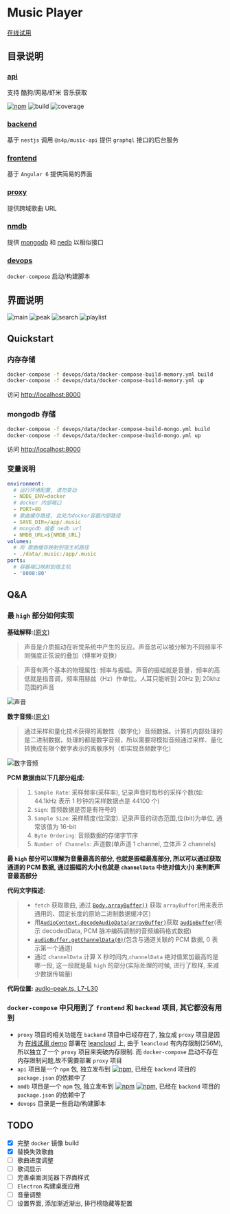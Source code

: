 # Music Player

[在线试用](https://music-v4.xinshangshangxin.com/)

## 目录说明

### [api](./api)

支持 酷狗/网易/虾米 音乐获取

[![npm](https://img.shields.io/npm/v/@s4p/music-api.svg?label=%40s4p%2Fmusic-api&style=flat-square)](https://www.npmjs.com/package/@s4p/music-api)
![build](https://gitlab.com/shang-music/music-api/badges/develop/build.svg)
![coverage](https://gitlab.com/shang-music/music-api/badges/develop/coverage.svg)

### [backend](./backend)

基于 `nestjs` 调用 `@s4p/music-api` 提供 `graphql` 接口的后台服务

### [frontend](./frontend)

基于 `Angular 6` 提供简易的界面

### [proxy](./proxy)

提供跨域歌曲 URL

### [nmdb](./nmdb)

提供 [mongodb](https://github.com/mongodb/mongo) 和 [nedb](https://github.com/louischatriot/nedb) 以相似接口

### [devops](./devops)

`docker-compose` 启动/构建脚本

## 界面说明

![main](./frontend/data/main.png)
![peak](./frontend/data/peak.png)
![search](./frontend/data/search.png)
![playlist](./frontend/data/playlist.png)

## Quickstart

### 内存存储

```bash
docker-compose -f devops/data/docker-compose-build-memory.yml build
docker-compose -f devops/data/docker-compose-build-memory.yml up
```

访问 [http://localhost:8000](http://localhost:8000)

### mongodb 存储

```bash
docker-compose -f devops/data/docker-compose-build-mongo.yml build
docker-compose -f devops/data/docker-compose-build-mongo.yml up
```

访问 [http://localhost:8000](http://localhost:8000)

### 变量说明

```yaml
environment:
  # 运行环境配置, 请勿变动
  - NODE_ENV=docker
  # docker 内部端口
  - PORT=80
  # 歌曲缓存路径, 此处为docker容器内部路径
  - SAVE_DIR=/app/.music
  # mongodb 或者 nedb url
  - NMDB_URL=${NMDB_URL}
volumes:
  # 将 歌曲缓存映射到宿主机路径
  - ./data/.music:/app/.music
ports:
  # 容器端口映射到宿主机
  - '8000:80'
```

## Q&A

### 最 `high` 部分如何实现

**基础解释:**[(原文)](http://blog.jianchihu.net/pcm-volume-control.html)

> 声音是介质振动在听觉系统中产生的反应。声音总可以被分解为不同频率不同强度正弦波的叠加（傅里叶变换）  

> 声音有两个基本的物理属性: 频率与振幅。声音的振幅就是音量，频率的高低就是指音调，频率用赫兹（Hz）作单位。人耳只能听到 20Hz 到 20khz 范围的声音

![声音](./devops/images/001.png)

**数字音频:**[(原文)](https://blog.csdn.net/ljxt523/article/details/52068241)

> 通过采样和量化技术获得的离散性（数字化）音频数据。计算机内部处理的是二进制数据，处理的都是数字音频，所以需要将模拟音频通过采样、量化转换成有限个数字表示的离散序列（即实现音频数字化）

![数字音频](./devops/images/002.gif)

**PCM 数据由以下几部分组成:**

> 1. `Sample Rate`: 采样频率(采样率), 记录声音时每秒的采样个数(如: 44.1kHz 表示 1 秒钟的采样数据点是 44100 个)
> 2. `Sign`: 音频数据是否是有符号的
> 3. `Sample Size`: 采样精度(位深度). 记录声音的动态范围,位(bit)为单位, 通常该值为 16-bit
> 4. `Byte Ordering`: 音频数据的存储字节序
> 5. `Number of Channels`: 声道数(单声道 1 channel, 立体声 2 channels)

**最 `high` 部分可以理解为音量最高的部分, 也就是振幅最高部分, 所以可以通过获取通道的 PCM 数据, 通过振幅的大小(也就是 `channelData` 中绝对值大小) 来判断声音最高部分**

**代码文字描述:**

> - `fetch` 获取歌曲, 通过 [`Body.arrayBuffer()`](https://developer.mozilla.org/en-US/docs/Web/API/Body/arrayBuffer) 获取 `arrayBuffer`(用来表示通用的、固定长度的原始二进制数据缓冲区)
> - 用[`AudioContext.decodeAudioData(arrayBuffer)`](https://developer.mozilla.org/en-US/docs/Web/API/BaseAudioContext/decodeAudioData)获取 [`audioBuffer`](https://zh.wikipedia.org/wiki/%E8%84%88%E8%A1%9D%E7%B7%A8%E7%A2%BC%E8%AA%BF%E8%AE%8A)(表示 decodedData, PCM 脉冲编码调制的音频编码格式数据)
> - [`audioBuffer.getChannelData(0)`](https://developer.mozilla.org/en-US/docs/Web/API/AudioBuffer/getChannelData)(包含与通道关联的 PCM 数据, 0 表示第一个通道)
> - 通过 `channelData` 计算 X 秒时间内,`channelData` 绝对值累加最高的是哪一段, 这一段就是最 `high` 的部分(实际处理的时候, 进行了取样, 来减少数据传输量)

**代码位置:**
[audio-peak.ts, L7-L30](https://github.com/xinshangshangxin/music/blob/develop/frontend/src/app/rx-audio/audio-peak.ts#L7-L30)

### `docker-compose` 中只用到了 `frontend` 和 `backend` 项目, 其它都没有用到

- `proxy` 项目的相关功能在 `backend` 项目中已经存在了, 独立成 `proxy` 项目是因为 [在线试用 demo](https://music-v4.xinshangshangxin.com/) 部署在 [leancloud](https://leancloud.cn/) 上, 由于 `leancloud` 有内存限制(256M), 所以独立了一个 `proxy` 项目来突破内存限制. 而 `docker-compose` 启动不存在内存限制问题,故不需要部署 `proxy` 项目
- `api` 项目是一个 `npm` 包, 独立发布到 [![npm](https://img.shields.io/npm/v/@s4p/music-api.svg?label=%40s4p%2Fmusic-api&style=flat-square)](https://www.npmjs.com/package/@s4p/music-api), 已经在 `backend` 项目的 `package.json` 的依赖中了
- `nmdb` 项目是一个 `npm` 包, 独立发布到 [![npm](https://img.shields.io/npm/v/@s4p/nmdb.svg?label=%40s4p%2Fnmdb&style=flat-square)](https://www.npmjs.com/package/@s4p/nmdb)
  [![npm](https://img.shields.io/npm/v/@s4p/nest-nmdb.svg?label=%40s4p%2Fnest-nmdb&style=flat-square)](https://www.npmjs.com/package/@s4p/nest-nmdb), 已经在 `backend` 项目的 `package.json` 的依赖中了
- `devops` 目录是一些启动/构建脚本

## TODO

- [X] 完整 `docker` 镜像 build
- [X] 替换失效歌曲
- [ ] 歌曲进度调整
- [ ] 歌词显示
- [ ] 完善桌面浏览器下界面样式
- [ ] `Electron` 构建桌面应用
- [ ] 音量调整
- [ ] 设置界面, 添加渐近渐出, 排行榜隐藏等配置
